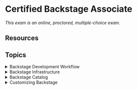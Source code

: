 # Certified Backstage Associate

_This exam is an online, proctored, multiple-choice exam._

## Resources

## Topics

<details>
  <summary>Backstage Development Workflow</summary>

* Build and run Backstage projects locally
* Understand local development workflows
* Compile a Backstage project with TypeScript
* Download and install dependencies for a Backstage project with NPM/Yarn
* Use Docker to build a container image of a Backstage project

What is Backstage? It's an open source _framework_ for building developer _portals_. Powered by a centralized software catalog. Backstage unifies all your infrastructure tooling, services and documentation to create a streamlined development environment from end to end.

Backstage includes:

* Software catalog - for managing all your software
* Software templates - for spinning up new projects and standardizing your tooling
* TechDocs - making it easy to create, maintain and find and use technical documentation.

## Build and run Backstage projects locally

To run and build Backstage projects locally you need:

* Node.js
  * Using `nvm`
* `yarn`:

  ```
  corepack enable
  yarn set version 4.4.1
  ```

* Docker
* `git`

1. Run `npx @backstage/create-app@latest` to bootstrap and create your first backstage app.
2. `cd my-backstage-app` and run `yarn start`

Then it's time to use the Backstage app:

* Login
* Register a component
* Create a new component

Dictionary:

* `yarn` is a dependency mangament tool for JavaScript. Acts as an alternative for `npm` - Node Package Manager.
* `npm` is the node package manager.
* `npx` is a tool for executing Node.js package executables without having to install them globally.

## `yarn` commands

`yarn backstage-cli versions:bump` bump all @backstage packages and dependencies you're using to the latest versions.
`yarn backstage-cli versions:bump --release next` the above command upgrade @backstage packages to the latest `main` release, for even later version (next release), add the `--release next` flag.
`yarn backstage-cli versions:bump --pattern '@{backstage,roadiehq}/*'` bump

## Start Backstage locally

_Note that i started of this exam prep on Arch Linux._

```
yay -S yarn npm nodejs-lts-jod (v22 as recommended by Backstage)
npx @backstage/create-app@latest
yarn start # in your app directory
```

## Configure authentication using GitHub OAuth

The default `guest` auth provider is not very useful.

1. Create an [OAuth App](https://backstage.io/docs/getting-started/config/authentication#setting-up-authentication) over at GitHub.
2. In your app-config add:

```
auth
  environment: development
  # see https://backstage.io/docs/auth/ to learn about auth providers
  providers:
    # See https://backstage.io/docs/auth/guest/provider
    github:
      development:
        clientId: ${AUTH_GITHUB_CLIENT_ID}
        clientSecret: ${AUTH_GITHUB_CLIENT_SECRET}
        signIn:
          resolvers:
          - resolver: usernameMatchingUserEntityName
```

_The `AUTH_*` env vars will be resolved for you when Backstage start, you just have to provide them, either via CLI or Kubernetes._

3. In `packages/app/src/App.tsx` add:

```
import { githubAuthApiRef } from '@backstage/core-plugin-api';
```

and replace:

```
components: {
  SignInPage: props => <SignInPage {...props} auto providers={['guest']} />,
},
```

with:

```
components: {
  SignInPage: props => (
    <SignInPage
      {...props}
      auto
      provider={{
        id: 'github-auth-provider',
        title: 'GitHub',
        message: 'Sign in using GitHub',
        apiRef: githubAuthApiRef,
      }}
    />
  ),
},
```

The `App.tsx` is where the Backend application is initialized and wiring everything together. Here you can customize:

* Routes
* Theming
* API configuration
* Sidebar
* Feature flags

Back to the `app-config.yaml` and the `auth`config, add:

```
...
        signIn:
          resolvers:
            # Matches the GitHub username with the Backstage user entity name.
            # See https://backstage.io/docs/auth/github/provider#resolvers for more resolvers.
            - resolver: usernameMatchingUserEntityName
...
```

This takes the user details provided by the auth provider and match that against a User in the Catalog - this will **match** the GitHub user name with the `metadata.name`value of a User in the Catalog.

### Sign-in resolvers

These are mappings of user identity from the third-party auth provider to a Backstage user identity.

## Use Docker to build a container image of a Backstage project

### Host build

1. Install dependencies with `yarn install`
2. Generate type definitions with `yarn tsc`, complies the current project. `tsc` stands for TypeScript compiler. Compiles all your TypeScript files into JavaScript files. Standard way to type-check and compile your TypeScript code as part of adevelopment or build process.
3. `yarn build:backend`, actually a script defined in `package.json` and executes: `yarn workspace backend build`. Packages everything up and bundles it into the `packages/backend/dist` directory.

From the root of the repo execute:

```
docker image build . -f packages/backend/Dockerfile --tag mikejoh/my-backstage:latest --progress=plain
```

## Deploy Backstage to Kubernetes for local testing and development

1. Create a `kind` cluster:

```
kind create cluster --config files/backstage-cluster.yaml
```

2. Follow this guide to install an ingress controller: <https://kind.sigs.k8s.io/docs/user/ingress>.

3. Install Backstage using `helm`:

```
helm repo add backstage https://backstage.github.io/charts
```

4. Install Backstage using `helm`:

```
helm upgrade --install \
  backstage backstage/backstage \
  --create-namespace \
  --namespace backstage \
  -f files/backstage-values.yaml \
  --version 2.6.1
```

</details>

<details>
  <summary>Backstage Infrastructure</summary>

* Understand the Backstage framework
* Configure Backstage
* Deploy Backstage to production
* Understand Backstage client-server architecture

## Static configuration in Backstage

Backstage provides a simple way to configure Backstage apps and plugins for both local development and production deployments.

Configuration is stored in YAML files where the defaults are `app-config.yaml`, and `app-config.local.yaml` for local overrides.

Setting the `BACKSTAGE_ENV` will load a configuration following this naming scheme: `app-config.<BACKSTAGE_ENV>.yaml`.

Order of files are:

1. `app-config.yaml`
2. `app-config.<BACKSTAGE_ENV>.yaml`
3. `app-config.local.yaml`
4. `app-config.<BACKSTAGE_ENV>.local.yaml`

other config files are loaded by passing `--config <path>` to the CLI. It's possible to point at a URL to fetch the configuration file.

Special includes:

* Env includes: `$env: MY_SECRET`
* File includes: `$file: ./my-secret.txt`
* Include external files: `$include: ./my-secrets.json#deployment.key`

</details>

<details>
  <summary>Backstage Catalog</summary>

* Understand how/why to use Backstage Catalog
* Populate Backstage Catalog
* Using annotations
* Working with manually registered entity locations
* Troubleshooting entity ingestion
* Working with automated ingestion

The Backstage Software Catalog is a _centralized_ system that keeps track of ownership and metadata for all the software in your ecosystem (services, websites, libraries, data pipelines etc).

It's built around the concept of **metadata YAML files** that is stored together with the code, and then _harvested_  and _visualized_ in Backstage.

![alt text](image_bc.png)

Backstage and the Backstage Software Catalog make it easy for one team to manage 10 services - and makes it possible for your company to manage thousands of them.

There's **two** main use-cases:

1. Helping teams manage and maintain the software **they own**. Gives the teams a **uniform** view of all their software, services, libraries, websites, ML models - you name it.
2. Makes all your software in your company, and who owns it, discoverable.

Browse the catalog at `/catalog`.

## The Life of an Entity

The catalog forms a **hub** of sorts, where **entities** are:

* ingested from various authoritative sources
* held in a database
* subject to automated processing
* presented through an API

The most common source is YAML files on a standard format.

Main extension points:

* **Entity** providers: that feed initial raw entity data into the catalog.
* **Policies**: that establish baseline rules about the shape of entities.
* **Processors**: that validate, analyze and mutate raw entity data into its final form.

High level processes involved are:

* **Ingestion** - fetch raw entity data from external sources
* **Processing** - where the policies and processors continually treat the ingested data and may emit both other raw entities
* **Stitching** - where all of the data emitted by various processes are assembled together into the finaly output entity

### Ingestion

Each catalog deployment has a number of **entity providers** installed. They are responsible for fetching data from external authoritative sources.

There are **two** providers installed by default:

* One that deals with user registered locations (e.g URLs and YAML files)
* One that deals with static locations in the app-config

_You can add third party providers by passing them to the catalog builder in your backend init code._

And entity provider is a class that implements `EntityProvider` interface.

### Processing

Each catalog deployment has a number of **processors** installed. They are responsible for **receiving unprocessed entities that the catalog decided are due for processing**. To change the order of processors you can change this here:

```
catalog.processors.<processorName>.priority
```

Default priority is `20`.

### Stitching

Stitching finalizes the entity, by gathering all of the output from the previous steps and merging them into the final object which is what is visible from the catalog API.

### Errors

Errors during ingestion and proecssing of entities can happen in a variety of ways, and they may happen ata far later point in time than when they were registered.

There are two main ways that errors are surfaced:

1. Catalog backend will emit events using the **events backend plugin**. You can subscribe to the events since they're published to the **events** plugin.
2.

To add the events backend plugin to your backstage application:

```
yarn --cwd packages/backend add @backstage/plugin-events-backend
```

and then in `packages/backend/src/index.ts`:

```
backend.add(import('@backstage/plugin-events-backend'));
```

To log catalog errors:

```
yarn --cwd packages/backend add @backstage/plugin-catalog-backend-module-logs
```

and then in `packages/backend/src/index.ts`:

```
backend.add(import('@backstage/plugin-catalog-backend-module-logs'));
```

This will of errors with a level of `warn`.

## YAML file format

The `metadata`:

* `name`
* `namespace`
* `uid` - auto generated globally unique ID
* `title`
* `description`
* `labels`
* `tags`
* `links`

Common to all kinds:

* `relations` - read-only list of relations, between the current entity and other entities. Commonly two-way.

```json
{
  // ...
  "relations": [
    {
      "type": "ownedBy",
      "targetRef": "group:default/dev.infra"
    }
  ],
  "spec": {
    "owner": "dev.infra",
    // ...
  }
}
```

Catalog processors analyze the entity descriptor data and it's surroundings.

* `statuses` - read-only set of statuses, pertaining to the current health of the entity.

```json
{
  // ...
  "status": {
    "items": [
      {
        "type": "backstage.io/catalog-processing",
        "level": "error",
        "message": "NotFoundError: File not found",
        "error": {
          "name": "NotFoundError",
          "message": "File not found",
          "stack": "..."
        }
      }
    ]
  },
  "spec": {
    // ...
  }
}
```

## Annotations

Is an object with arbitrary non-identfying metadata attached to the entity, identical in use to **Kubernetes** object annotations.

Purpose: **Reference into external systems**, example could be to the git ref the entity was **ingested** from.

Users may add these to descriptor YAML files.

Both key and value are **strings**.

List of annotations:

| Name | Usage |
| ---- | ----- |
| `backstage.io/managed-by-location` | Points to the source from which the entity was originally fetched. |
| `backstage.io/managed-by-origin-location` | Most of the time equal to the above annotation. |
| `backstage.io/orphan` | The entity that are found to have no registered locations or config location that keep them "active". |
| `backstage.io/techdocs-ref` | Where the TechDocs source content is stored. |
| `backstage.io/source-location` | Points to the source code of the entity. |
| `backstage.io/source-template` | Ref to the Scaffolder template. |
| | |

## Adding components to the catalog

The **source of truth** for the components in your software catalog are the **metadata YAML files** stored in Source Control. Repos can include **one or more** metadata files. Usually in the **repository root**, this is not a formal requirement and the metadata files can be placed anywhere in the repository.

There are three ways to add components to the catalog:

1. Manually register components
2. Creating new components via Backstage
3. Integrating with a **external source**

### Manually

Go to the `/create` and click the register existing component button. You can then specify either a GitHub repository or and URL to a entity file.

Even though you're not owning the software you use it still makes sense to register it in Backstage.

### Via Backstage

Use Backstage Software Templates is a tool that can help you create components inside Backstage. It has the ability to:

* load skeletons of code
* tempalte in some variables
* publish the template to locations like GitHub

_Use `camelCase` for actions IDs instead of `kebab-case`. Action IDs with dashes will cause expressions to return `NaN` since the dashes are evaluated as substractions._

_Use the `--no-node-snapshot` flag to use the templates features in Node >20 or later._

To disable the functionality to register existing component button for your users you can:

In `app-config.yaml`:

```yaml
app:
  routes:
    bindings:
      scaffolder.registerComponent: false
```

#### Via a static configuration

The catalog has a concept of **processors** to perform **ingestion** tasks, such as reading raw entity data from:

* remote source
* parsing it
* transforming it
* validating it

These processors are configured under the `catalog.processors` configuration key.

Locations can be added declaratively in the `app-config.yaml` file, example:

```yaml
catalog:
  locations:
    - type: url
      target: https://github.com/backstage/backstage/blob/master/packages/catalog-model/examples/components/artist-lookup-component.yaml
```

The `url` type is handled by a standard processor included with the catalog `UrlReaderProcessor`, so no config for that processor is needed. It do _need_ a integration to understand **how** to retrieve a given URL. E.g. you need the GitHub integration to read the above YAML file.

You cannot remove these locations from the API, you need to remove them from the configuration.

Use the `file` type location only for local development. This config will pull in the `all.yaml` file from the examples folder, not the use of relative file paths. Within a Docker container the path is different and instead it's in the root so `../../examples/all.yaml` would be `./examples/all.yaml`.

```yaml
catalog:
  locations:
    - type: file
      target: ../../examples/all.yaml
```

### Catalog rules

By default, the catalog will only allow the ingestion of entities with the `kind`:

* `Component`
* `API`
* `Location`

```yaml
catalog:
  rules:
    - allow: [Component, API, Location, Template]

  locations:
    - type: url
      target: <https://github.com/org/example/blob/master/org-data.yaml>
      rules:
        - allow: [Group]
```

This allows all five kinds!

This rejects any kuind of entites from being added:

```yaml
catalog:
  rules: []
```

To configure the catalog to be Read Only, this configuration disables registering and deleting `locations` with the catalog APIs:

```yaml
catalog:
  readonly: true
```

## Integrations

Integrations allow Backstage to read or publish data using external providers such as GitHub, GitLab, Bitbucket etc.

```yaml
integrations:
  github:
    - host: github.com
      token: ${GITHUB_TOKEN}
```

The GitHub integration has a discovery provider for discovering catalog entities within a GitHub organization or App.

To install the backend package:

```
yarn --cwd packages/backend add @backstage/plugin-catalog-backend-module-github
```

and then in `packages/backend/src/index.ts`:

```typescript
backend.add(import('@backstage/plugin-catalog-backend'));
backend.add(import('@backstage/plugin-catalog-backend-module-github'));
```

There's also support for events, so you can subscribe to its relevant topics `github.push` and `github.repository`. To add this you need to create a webhook in GitHub and then installing and configuring the `@backstage/plugin-events-backend-module-github`.

</details>

<details>
  <summary>Customizing Backstage</summary>

* Understand frontend versus backend plugins
* Customizing Backstage plugins
* Make changes to React code in Backstage App
* Using Material UI components

</details>
